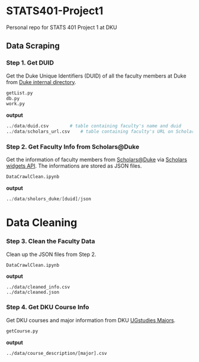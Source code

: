 # STATS401-Project1

Personal repo for STATS 401 Project 1 at DKU

## **Data Scraping**

### Step 1. Get DUID

Get the Duke Unique Identifiers (DUID) of all the faculty members at Duke from [Duke internal directory](https://directory.duke.edu/directory/search).

```bash
getList.py
db.py
work.py
```

**output**

```python
../data/duid.csv		# table containing faculty's name and duid
../data/scholars_url.csv	# table containing faculty's URL on Scholars@Duke
```

### Step 2. Get Faculty Info from Scholars@Duke

Get the information of faculty members from [Scholars@Duke](https://scholars.duke.edu/) via [Scholars widgets API](https://scholars.duke.edu/widgets/docs/#/). The informations are stored as JSON files.

```bash
DataCrawlClean.ipynb
```

**output**

```python
../data/sholors_duke/[duid]/json
```

# Data Cleaning

### Step 3. Clean the Faculty Data

Clean up the JSON files from Step 2.

```bash
DataCrawlClean.ipynb
```

**output**

```
../data/cleaned_info.csv
../data/cleaned.json
```

### Step 4. Get DKU Course Info

Get DKU courses and major information from DKU [UGstudies Majors](https://ugstudies.dukekunshan.edu.cn/academics/majors/).

```bash
getCourse.py
```

**output**

```
../data/course_description/[major].csv

```
